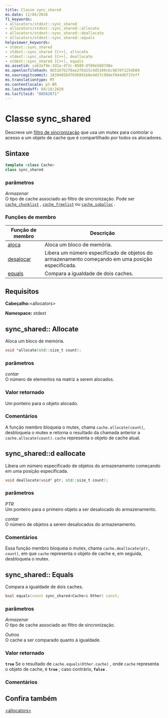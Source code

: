 ```yaml
---
title: Classe sync_shared
ms.date: 11/04/2016
f1_keywords:
- allocators/stdext::sync_shared
- allocators/stdext::sync_shared::allocate
- allocators/stdext::sync_shared::deallocate
- allocators/stdext::sync_shared::equals
helpviewer_keywords:
- stdext::sync_shared
- stdext::sync_shared [C++], allocate
- stdext::sync_shared [C++], deallocate
- stdext::sync_shared [C++], equals
ms.assetid: cab3af9e-3d1a-4f2c-8580-0f89e5687d8e
ms.openlocfilehash: 8b516762f0ae2f6d25c4d5109cbc9870f1254b89
ms.sourcegitcommit: 1839405b97036891b6e4d37c99def044d6f37eff
ms.translationtype: MT
ms.contentlocale: pt-BR
ms.lasthandoff: 08/18/2020
ms.locfileid: "88562071"
---
```

# <a name="sync_shared-class"></a>Classe sync_shared

Descreve um [filtro de sincronização](../standard-library/allocators-header.md) que usa um mutex para controlar o acesso a um objeto de cache que é compartilhado por todos os alocadores.

## <a name="syntax"></a>Sintaxe

```cpp
template <class Cache>
class sync_shared
```

### <a name="parameters"></a>parâmetros

*Armazenar*\
O tipo de cache associado ao filtro de sincronização. Pode ser [`cache_chunklist`](../standard-library/cache-chunklist-class.md) , [`cache_freelist`](../standard-library/cache-freelist-class.md) ou [`cache_suballoc`](../standard-library/cache-suballoc-class.md) .

### <a name="member-functions"></a>Funções de membro

|Função de membro|Descrição|
|-|-|
|[aloca](#allocate)|Aloca um bloco de memória.|
|[desalocar](#deallocate)|Libera um número especificado de objetos do armazenamento começando em uma posição especificada.|
|[equals](#equals)|Compara a igualdade de dois caches.|

## <a name="requirements"></a>Requisitos

**Cabeçalho:**\<allocators>

**Namespace:** stdext

## <a name="sync_sharedallocate"></a><a name="allocate"></a> sync_shared:: Allocate

Aloca um bloco de memória.

```cpp
void *allocate(std::size_t count);
```

### <a name="parameters"></a>parâmetros

*contar*\
O número de elementos na matriz a serem alocados.

### <a name="return-value"></a>Valor retornado

Um ponteiro para o objeto alocado.

### <a name="remarks"></a>Comentários

A função membro bloqueia o mutex, chama `cache.allocate(count)`, desbloqueia o mutex e retorna o resultado da chamada anterior a `cache.allocate(count)`. `cache` representa o objeto de cache atual.

## <a name="sync_shareddeallocate"></a><a name="deallocate"></a> sync_shared::d eallocate

Libera um número especificado de objetos do armazenamento começando em uma posição especificada.

```cpp
void deallocate(void* ptr, std::size_t count);
```

### <a name="parameters"></a>parâmetros

*PTR*\
Um ponteiro para o primeiro objeto a ser desalocado do armazenamento.

*contar*\
O número de objetos a serem desalocados do armazenamento.

### <a name="remarks"></a>Comentários

Essa função membro bloqueia o mutex, chama `cache.deallocate(ptr, count)`, em que `cache` representa o objeto de cache e, em seguida, desbloqueia o mutex.

## <a name="sync_sharedequals"></a><a name="equals"></a> sync_shared:: Equals

Compara a igualdade de dois caches.

```cpp
bool equals(const sync_shared<Cache>& Other) const;
```

### <a name="parameters"></a>parâmetros

*Armazenar*\
O tipo de cache associado ao filtro de sincronização.

*Outros*\
O cache a ser comparado quanto à igualdade.

### <a name="return-value"></a>Valor retornado

**`true`** Se o resultado de `cache.equals(Other.cache)` , onde `cache` representa o objeto de cache, é **`true`** ; caso contrário, **`false`** .

### <a name="remarks"></a>Comentários

## <a name="see-also"></a>Confira também

[\<allocators>](../standard-library/allocators-header.md)
